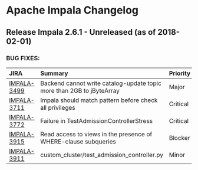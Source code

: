 
<!---
# Licensed to the Apache Software Foundation (ASF) under one
# or more contributor license agreements.  See the NOTICE file
# distributed with this work for additional information
# regarding copyright ownership.  The ASF licenses this file
# to you under the Apache License, Version 2.0 (the
# "License"); you may not use this file except in compliance
# with the License.  You may obtain a copy of the License at
#
#     http://www.apache.org/licenses/LICENSE-2.0
#
# Unless required by applicable law or agreed to in writing, software
# distributed under the License is distributed on an "AS IS" BASIS,
# WITHOUT WARRANTIES OR CONDITIONS OF ANY KIND, either express or implied.
# See the License for the specific language governing permissions and
# limitations under the License.
-->
# Apache Impala Changelog

## Release Impala 2.6.1 - Unreleased (as of 2018-02-01)



### BUG FIXES:

| JIRA | Summary | Priority | Component | Reporter | Contributor |
|:---- |:---- | :--- |:---- |:---- |:---- |
| [IMPALA-3499](https://issues.apache.org/jira/browse/IMPALA-3499) | Backend cannot write catalog-update topic more than 2GB to jByteArray |  Major | Catalog | He Tianyi | Huaisi Xu |
| [IMPALA-3711](https://issues.apache.org/jira/browse/IMPALA-3711) | Impala should match pattern before check all privileges |  Critical | Frontend | Huaisi Xu | Huaisi Xu |
| [IMPALA-3772](https://issues.apache.org/jira/browse/IMPALA-3772) | Failure in TestAdmissionControllerStress |  Critical | Backend | Tim Armstrong | Matthew Jacobs |
| [IMPALA-3915](https://issues.apache.org/jira/browse/IMPALA-3915) | Read access to views in the presence of WHERE-clause subqueries |  Blocker | Frontend | Alexander Behm | Alexander Behm |
| [IMPALA-3911](https://issues.apache.org/jira/browse/IMPALA-3911) | custom\_cluster/test\_admission\_controller.py |  Minor | Backend | Jim Apple | Matthew Jacobs |


